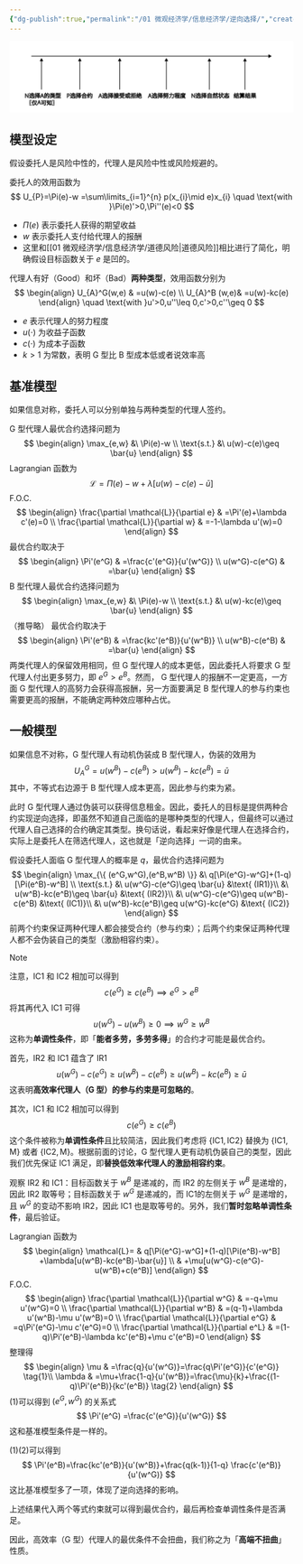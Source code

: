 ```yaml
---
{"dg-publish":true,"permalink":"/01 微观经济学/信息经济学/逆向选择/","created":"2024-06-16T15:02:50.418+08:00","updated":"2024-06-16T21:48:22.107+08:00"}
---
```


![逆向选择1.svg](https://raw.githubusercontent.com/ykonut/picx-images-hosting/master/picgo/image-7279802d9b2e8d530a1e32876d611a5e.svg)

## 模型设定

假设委托人是风险中性的，代理人是风险中性或风险规避的。

委托人的效用函数为
$$
U_{P}=\Pi(e)-w =\sum\limits_{i=1}^{n} p(x_{i}\mid e)x_{i} \quad \text{with }\Pi(e)'>0,\Pi''(e)<0
$$
- $\Pi(e)$ 表示委托人获得的期望收益
- $w$ 表示委托人支付给代理人的报酬
- 这里和[[01 微观经济学/信息经济学/道德风险\|道德风险]]相比进行了简化，明确假设目标函数关于 $e$ 是凹的。

代理人有好（Good）和坏（Bad）**两种类型**，效用函数分别为
$$
\begin{align}
U_{A}^G(w,e) & =u(w)-c(e) \\
U_{A}^B (w,e)& =u(w)-kc(e)
\end{align}
\quad \text{with }u'>0,u''\leq 0,c'>0,c''\geq 0
$$
- $e$ 表示代理人的努力程度
- $u(\cdot)$ 为收益子函数
- $c(\cdot)$ 为成本子函数
- $k>1$ 为常数，表明 G 型比 B 型成本低或者说效率高

## 基准模型

如果信息对称，委托人可以分别单独与两种类型的代理人签约。

G 型代理人最优合约选择问题为
$$
\begin{align}
\max_{e,w} &\ \Pi(e)-w \\
\text{s.t.} &\ u(w)-c(e)\geq \bar{u}
\end{align}
$$
Lagrangian 函数为
$$
\mathcal{L}=\Pi(e)-w+\lambda[u(w)-c(e)-\bar{u}]
$$
F.O.C.
$$
\begin{align}
\frac{\partial \mathcal{L}}{\partial e} & =\Pi'(e)+\lambda c'(e)=0 \\
\frac{\partial \mathcal{L}}{\partial w} & =-1-\lambda u'(w)=0
\end{align}
$$
最优合约取决于
$$
\begin{align}
\Pi'(e^G) & =\frac{c'(e^G)}{u'(w^G)} \\
u(w^G)-c(e^G) & =\bar{u}
\end{align}
$$
B 型代理人最优合约选择问题为
$$
\begin{align}
\max_{e,w} &\ \Pi(e)-w \\
\text{s.t.} &\ u(w)-kc(e)\geq \bar{u}
\end{align}
$$
（推导略）
最优合约取决于
$$
\begin{align}
\Pi'(e^B) & =\frac{kc'(e^B)}{u'(w^B)} \\
u(w^B)-c(e^B) & =\bar{u}
\end{align}
$$
两类代理人的保留效用相同，但 G 型代理人的成本更低，因此委托人将要求 G 型代理人付出更多努力，即 $e^G>e^B$。然而， G 型代理人的报酬不一定更高，一方面 G 型代理人的高努力会获得高报酬，另一方面要满足 B 型代理人的参与约束也需要更高的报酬，不能确定两种效应哪种占优。

## 一般模型

如果信息不对称，G 型代理人有动机伪装成 B 型代理人，伪装的效用为
$$
U_{A}^G=u(w^B)-c(e^B)>u(w^B)-kc(e^B)=\bar{u}
$$
其中，不等式右边源于 B 型代理人成本更高，因此参与约束为紧。

此时 G 型代理人通过伪装可以获得信息租金。因此，委托人的目标是提供两种合约实现逆向选择，即虽然不知道自己面临的是哪种类型的代理人，但最终可以通过代理人自己选择的合约确定其类型。换句话说，看起来好像是代理人在选择合约，实际上是委托人在筛选代理人，这也就是「逆向选择」一词的由来。

假设委托人面临 G 型代理人的概率是 $q$，最优合约选择问题为
$$
\begin{align}
\max_{\{ (e^G,w^G),(e^B,w^B) \}} &\ q[\Pi(e^G)-w^G]+(1-q)[\Pi(e^B)-w^B] \\
\text{s.t.} &\ u(w^G)-c(e^G)\geq \bar{u} &\text{ (IR1)}\\
&\ u(w^B)-kc(e^B)\geq \bar{u} &\text{ (IR2)}\\
&\ u(w^G)-c(e^G)\geq u(w^B)-c(e^B) &\text{ (IC1)}\\
&\ u(w^B)-kc(e^B)\geq u(w^G)-kc(e^G) &\text{ (IC2)}
\end{align}
$$
前两个约束保证两种代理人都会接受合约（参与约束）；后两个约束保证两种代理人都不会伪装自己的类型（激励相容约束）。

> [!NOTE]
> 注意，IC1 和 IC2 相加可以得到 
> $$
> c(e^G)\geq c(e^B)\implies e^G>e^B
> $$
> 将其再代入 IC1 可得
> $$
> u(w^G)-u(w^B)\geq 0\implies w^G\geq w^B
> $$
> 这称为**单调性条件**，即「**能者多劳，多劳多得**」的合约才可能是最优合约。

首先，IR2 和 IC1 蕴含了 IR1
$$
u(w^G)-c(e^G)\geq u(w^B)-c(e^B)\geq u(w^B)-kc(e^B)\geq \bar{u}
$$
这表明**高效率代理人（G 型）的参与约束是可忽略的**。

其次，IC1 和 IC2 相加可以得到
$$
c(e^G)\geq c(e^B) \tag{M}
$$
这个条件被称为**单调性条件**且比较简洁，因此我们考虑将 $\{ \text{IC1},\text{IC2} \}$ 替换为 $\{ \text{IC1},\text{M} \}$ 或者 $\{ \text{IC2},\text{M} \}$。根据前面的讨论，G 型代理人更有动机伪装自己的类型，因此我们优先保证 $\text{IC1}$ 满足，即**替换低效率代理人的激励相容约束**。

观察 IR2 和 IC1：目标函数关于 $w^B$ 是递减的，而 IR2 的左侧关于 $w^B$ 是递增的，因此 IR2 取等号；目标函数关于 $w^G$ 是递减的，而 IC1的左侧关于 $w^G$ 是递增的，且 $w^G$ 的变动不影响 IR2，因此 IC1 也是取等号的。另外，我们**暂时忽略单调性条件**，最后验证。

Lagrangian 函数为
$$
\begin{align}
\mathcal{L}= & q[\Pi(e^G)-w^G]+(1-q)[\Pi(e^B)-w^B] +\lambda[u(w^B)-kc(e^B)-\bar{u}] \\
 & +\mu[u(w^G)-c(e^G)- u(w^B)+c(e^B)]
\end{align}
$$
F.O.C.
$$
\begin{align}
\frac{\partial \mathcal{L}}{\partial w^G} & =-q+\mu u'(w^G)=0 \\
\frac{\partial \mathcal{L}}{\partial w^B} & =(q-1)+\lambda u'(w^B)-\mu u'(w^B)=0 \\
\frac{\partial \mathcal{L}}{\partial e^G} & =q\Pi'(e^G)-\mu c'(e^G)=0 \\
\frac{\partial \mathcal{L}}{\partial e^L} & =(1-q)\Pi'(e^B)-\lambda kc'(e^B)+\mu c'(e^B)=0
\end{align}
$$
整理得
$$
\begin{align}
\mu & =\frac{q}{u'(w^G)}=\frac{q\Pi'(e^G)}{c'(e^G)} \tag{1}\\
\lambda & =\mu+\frac{1-q}{u'(w^B)}=\frac{\mu}{k}+\frac{(1-q)\Pi'(e^B)}{kc'(e^B)} \tag{2}
\end{align}
$$
(1)可以得到 $(e^G,w^G)$ 的关系式
$$
\Pi'(e^G) =\frac{c'(e^G)}{u'(w^G)} 
$$
这和基准模型条件是一样的。

(1)(2)可以得到
$$
\Pi'(e^B)=\frac{kc'(e^B)}{u'(w^B)}+\frac{q(k-1)}{1-q} \frac{c'(e^B)}{u'(w^G)}
$$
这比基准模型多了一项，体现了逆向选择的影响。

上述结果代入两个等式约束就可以得到最优合约，最后再检查单调性条件是否满足。

因此，高效率（G 型）代理人的最优条件不会扭曲，我们称之为「**高端不扭曲**」性质。




